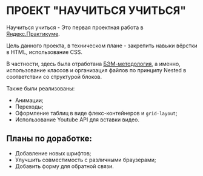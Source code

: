 # ПРОЕКТ "НАУЧИТЬСЯ УЧИТЬСЯ"

Научиться учиться - Это первая проектная работа в [Яндекс.Практикуме](https://praktikum.yandex.ru/).

Цель данного проекта, в техническом плане - закрепить навыки вёрстки в HTML, использование CSS.

В частности, здесь была отработана [БЭМ-методология](https://ru.bem.info/methodology), а именно, использование классов и организация файлов по принципу Nested в соответствии со структурой блоков.

Также были реализованы:
* Анимации;
* Переходы;
* Оформление таблиц в виде флекс-контейнеров и ```grid-layout```;
* Использование Youtube API для вставки видео.

## Планы по доработке:
* Добавление новых шрифтов;
* Улучшить совместимость с различными браузерами;
* Добавить форму для обратной связи.
